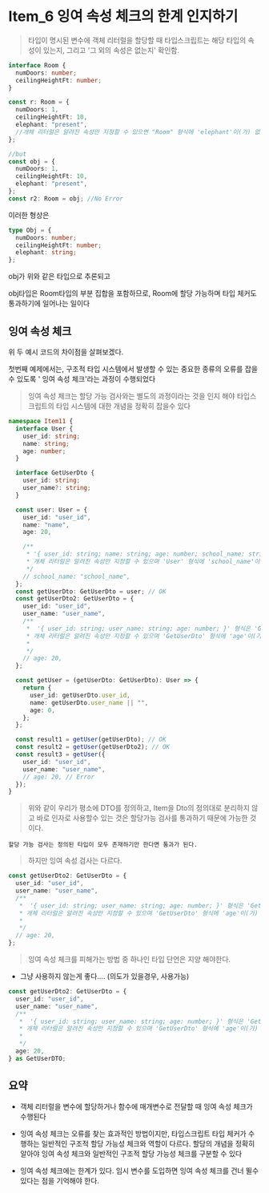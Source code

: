 # Item_6 잉여 속성 체크의 한계 인지하기

> 타입이 명시된 변수에 객체 리터럴을 할당할 때 타입스크립트는 해당 타입의 속성이 있는지, 그리고 '그 외의 속성은 없는지' 확인함.

```ts
interface Room {
  numDoors: number;
  ceilingHeightFt: number;
}

const r: Room = {
  numDoors: 1,
  ceilingHeightFt: 10,
  elephant: "present",
  //개체 리터럴은 알려진 속성만 지정할 수 있으면 "Room" 형식에 'elephant'이(가) 없습니다.
};

//but
const obj = {
  numDoors: 1,
  ceilingHeightFt: 10,
  elephant: "present",
};
const r2: Room = obj; //No Error
```

이러한 형상은

```ts
type Obj = {
  numDoors: number;
  ceilingHeightFt: number;
  elephant: string;
};
```

obj가 위와 같은 타입으로 추론되고

obj타입은 Room타입의 부분 집합을 포함하므로, Room에 할당 가능하며 타입 체커도 통과하기에 일어나는 일이다

## 잉여 속성 체크

위 두 예시 코드의 차이점을 살펴보겠다.

첫번째 예제에서는, 구조적 타입 시스템에서 발생할 수 있는 중요한 종류의 오류를 잡을 수 있도록 ' 잉여 속성 체크'라는 과정이 수행되었다

> 잉여 속성 체크는 할당 가능 검사와는 별도의 과정이라는 것을 인지 해야 타입스크립트의 타입 시스템에 대한 개념을 정확히 잡을수 있다

```ts
namespace Item11 {
  interface User {
    user_id: string;
    name: string;
    age: number;
  }

  interface GetUserDto {
    user_id: string;
    user_name?: string;
  }

  const user: User = {
    user_id: "user_id",
    name: "name",
    age: 20,

    /**
     * '{ user_id: string; name: string; age: number; school_name: string; }' 형식은 'User' 형식에 할당할 수 없습니다.
     * 개체 리터럴은 알려진 속성만 지정할 수 있으며 'User' 형식에 'school_name'이(가) 없습니다.
     */
    // school_name: "school_name",
  };
  const getUserDto: GetUserDto = user; // OK
  const getUserDto2: GetUserDto = {
    user_id: "user_id",
    user_name: "user_name",
    /**
     *  '{ user_id: string; user_name: string; age: number; }' 형식은 'GetUserDto' 형식에 할당할 수 없습니다.
     * 개체 리터럴은 알려진 속성만 지정할 수 있으며 'GetUserDto' 형식에 'age'이(가) 없습니다.
     *
     */
    // age: 20,
  };

  const getUser = (getUserDto: GetUserDto): User => {
    return {
      user_id: getUserDto.user_id,
      name: getUserDto.user_name || "",
      age: 0,
    };
  };

  const result1 = getUser(getUserDto); // OK
  const result2 = getUser(getUserDto2); // OK
  const result3 = getUser({
    user_id: "user_id",
    user_name: "user_name",
    // age: 20, // Error
  });
}
```

> 위와 같이 우리가 평소에 DTO를 정의하고, Item을 Dto의 정의대로 분리하지 않고 바로 인자로 사용할수 있는 것은 할당가능 검사를 통과하기 때문에 가능한 것이다.

    할당 가능 검사는 정의된 타입이 모두 존재하기만 한다면 통과가 된다.

> 하지만 잉여 속성 검사는 다르다.

```ts
const getUserDto2: GetUserDto = {
  user_id: "user_id",
  user_name: "user_name",
  /**
   *  '{ user_id: string; user_name: string; age: number; }' 형식은 'GetUserDto' 형식에 할당할 수 없습니다.
   * 개체 리터럴은 알려진 속성만 지정할 수 있으며 'GetUserDto' 형식에 'age'이(가) 없습니다.
   *
   */
  // age: 20,
};
```

> 잉여 속성 체크를 피해가는 방법 중 하나인 타입 단언은 지양 해야한다.
 - 그냥 사용하지 않는게 좋다.... (의도가 있을경우, 사용가능)

```ts
const getUserDto2: GetUserDto = {
  user_id: "user_id",
  user_name: "user_name",
  /**
   *  '{ user_id: string; user_name: string; age: number; }' 형식은 'GetUserDto' 형식에 할당할 수 없습니다.
   * 개체 리터럴은 알려진 속성만 지정할 수 있으며 'GetUserDto' 형식에 'age'이(가) 없습니다.
   *
   */
  age: 20,
} as GetUserDTO;
```


## 요약
- 객체 리터럴을 변수에 할당하거나 함수에 매개변수로 전달할 때 잉여 속성 체크가 수행된다

- 잉여 속성 체크는 오류를 찾는 효과적인 방법이지만, 타입스크립트 타입 체커가 수행하는 일반적인 구조적 할당 가능성 체크와 역할이 다르다. 할당의 개념을 정확히 알아야 잉여 속성 체크와 일반적인 구조적 할당 가능성 체크를 구분할 수 있다

- 잉여 속성 체크에는 한계가 있다. 임시 변수를 도입하면 잉여 속성 체크를 건너 뛸수 있다는 점을 기억해야 한다.



